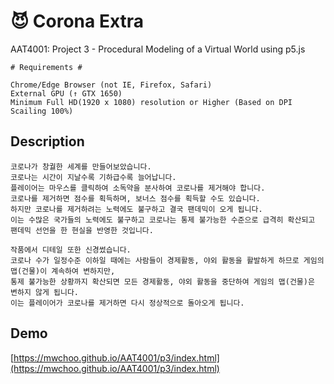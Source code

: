 # :smiling_imp: Corona Extra
AAT4001: Project 3 - Procedural Modeling of a Virtual World using p5.js

```
# Requirements #

Chrome/Edge Browser (not IE, Firefox, Safari)
External GPU (↑ GTX 1650)
Minimum Full HD(1920 x 1080) resolution or Higher (Based on DPI Scailing 100%)
```

## Description
```
코로나가 창궐한 세계를 만들어보았습니다.
코로나는 시간이 지날수록 기하급수록 늘어납니다.
플레이어는 마우스를 클릭하여 소독약을 분사하여 코로나를 제거해야 합니다.
코로나를 제거하면 점수를 획득하며, 보너스 점수를 획득할 수도 있습니다.
하지만 코로나를 제거하려는 노력에도 불구하고 결국 팬데믹이 오게 됩니다.
이는 수많은 국가들의 노력에도 불구하고 코로나는 통제 불가능한 수준으로 급격히 확산되고 팬데믹 선언을 한 현실을 반영한 것입니다.

작품에서 디테일 또한 신경썼습니다.
코로나 수가 일정수준 이하일 때에는 사람들이 경제활동, 야외 활동을 활발하게 하므로 게임의 맵(건물)이 계속하여 변하지만,
통제 불가능한 상황까지 확산되면 모든 경제활동, 야외 활동을 중단하여 게임의 맵(건물)은 변하지 않게 됩니다.
이는 플레이어가 코로나를 제거하면 다시 정상적으로 돌아오게 됩니다.
```

## Demo
[https://mwchoo.github.io/AAT4001/p3/index.html](https://mwchoo.github.io/AAT4001/p3/index.html)
